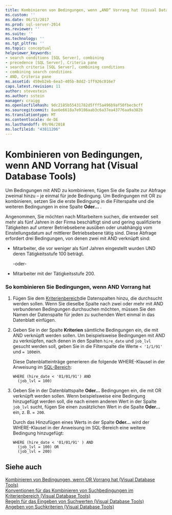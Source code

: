 ```yaml
---
title: Kombinieren von Bedingungen, wenn „AND“ Vorrang hat (Visual Database Tools) | Microsoft-Dokumentation
ms.custom: ''
ms.date: 06/13/2017
ms.prod: sql-server-2014
ms.reviewer: ''
ms.suite: ''
ms.technology: ''
ms.tgt_pltfrm: ''
ms.topic: conceptual
helpviewer_keywords:
- search conditions [SQL Server], combining
- precedence [SQL Server], Criteria pane
- search criteria [SQL Server], combining conditions
- combining search conditions
- AND, Criteria pane
ms.assetid: 450eb2eb-6ea3-405b-8dd2-1ff926c016e7
caps.latest.revision: 11
author: stevestein
ms.author: sstein
manager: craigg
ms.openlocfilehash: 9dc2185b55431782d5fff5a496b9af50fbecbcff
ms.sourcegitcommit: 8ae6e6618a7e9186aab3c6a37ea43776aa9a382b
ms.translationtype: MT
ms.contentlocale: de-DE
ms.lasthandoff: 09/06/2018
ms.locfileid: "43811206"
---
```

# <a name="combine-conditions-when-and-has-precedence-visual-database-tools"></a>Kombinieren von Bedingungen, wenn AND Vorrang hat (Visual Database Tools)
  Um Bedingungen mit AND zu kombinieren, fügen Sie die Spalte zur Abfrage zweimal hinzu – je einmal für jede Bedingung. Um Bedingungen mit OR zu kombinieren, setzen Sie die erste Bedingung in die Filterspalte und die weiteren Bedingungen in eine Spalte **Oder...** .  
  
 Angenommen, Sie möchten nach Mitarbeitern suchen, die entweder seit mehr als fünf Jahren in der Firma beschäftigt sind und gering qualifizierte Tätigkeiten auf unterer Betriebsebene ausüben oder unabhängig vom Einstellungsdatum auf mittlerer Betriebsebene tätig sind. Diese Abfrage erfordert drei Bedingungen, von denen zwei mit AND verknüpft sind:  
  
-   Mitarbeiter, die vor weniger als fünf Jahren eingestellt wurden UND deren Tätigkeitsstufe 100 beträgt.  
  
     -oder-  
  
-   Mitarbeiter mit der Tätigkeitsstufe 200.  
  
### <a name="to-combine-conditions-when-and-has-precedence"></a>So kombinieren Sie Bedingungen, wenn AND Vorrang hat  
  
1.  Fügen Sie dem [Kriterienbereich](visual-database-tools.md)die Datenspalten hinzu, die durchsucht werden sollen. Wenn Sie dieselbe Spalte nach zwei oder mehr mit AND verbundenen Bedingungen durchsuchen möchten, müssen Sie den Namen der Datenspalte für jeden zu suchenden Wert einmal in das Datenblatt einfügen.  
  
2.  Geben Sie in der Spalte **Kriterien** sämtliche Bedingungen ein, die mit AND verknüpft werden sollen. Um beispielsweise Bedingungen mit AND zu verknüpfen, nach denen in den Spalten `hire_date` und `job_lvl` gesucht werden soll, geben Sie in die Filterspalte die Werte `< '1/1/91'` und `= 100`ein.  
  
     Diese Datenblatteinträge generieren die folgende WHERE-Klausel in der Anweisung im [SQL-Bereich](sql-pane-visual-database-tools.md):  
  
    ```  
    WHERE (hire_date < '01/01/91') AND  
      (job_lvl = 100)  
    ```  
  
3.  Geben Sie in der Datenblattspalte **Oder...** Bedingungen ein, die mit OR verknüpft werden sollen. Wenn beispielsweise eine Bedingung hinzugefügt werden soll, die nach einem anderen Wert in der Spalte `job_lvl` sucht, fügen Sie einen zusätzlichen Wert in die Spalte **Oder...** ein, z. B. `= 200`.  
  
     Durch das Hinzufügen eines Werts in der Spalte **Oder...** wird der WHERE-Klausel in der Anweisung im SQL-Bereich eine weitere Bedingung hinzugefügt:  
  
    ```  
    WHERE (hire_date < '01/01/91' ) AND  
      (job_lvl = 100) OR   
      (job_lvl = 200)  
    ```  
  
## <a name="see-also"></a>Siehe auch  
 [Kombinieren von Bedingungen, wenn OR Vorrang hat &#40;Visual Database Tools&#41;](combine-conditions-when-or-has-precedence-visual-database-tools.md)   
 [Konventionen für das Kombinieren von Suchbedingungen im Kriterienbereich &#40;Visual Database Tools&#41;](conventions-combine-search-conditions-in-criteria-pane-visual-db-tools.md)   
 [Regeln für das Eingeben von Suchwerten &#40;Visual Database Tools&#41;](rules-for-entering-search-values-visual-database-tools.md)   
 [Angeben von Suchkriterien &#40;Visual Database Tools&#41;](specify-search-criteria-visual-database-tools.md)  
  
  
